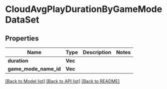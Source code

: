 # CloudAvgPlayDurationByGameModeDataSet

## Properties

Name | Type | Description | Notes
------------ | ------------- | ------------- | -------------
**duration** | **Vec<i64>** |  | 
**game_mode_name_id** | **Vec<String>** |  | 

[[Back to Model list]](../README.md#documentation-for-models) [[Back to API list]](../README.md#documentation-for-api-endpoints) [[Back to README]](../README.md)


